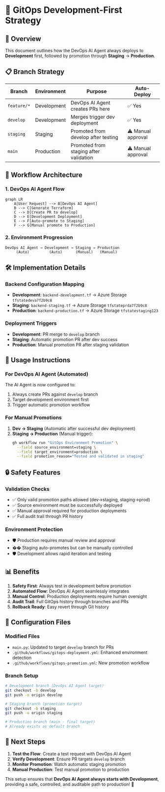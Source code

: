 # 🚀 GitOps Development-First Strategy

## 🎯 Overview
This document outlines how the DevOps AI Agent always deploys to **Development** first, followed by promotion through **Staging** → **Production**.

## 📋 Branch Strategy

| Branch | Environment | Purpose | Auto-Deploy |
|--------|-------------|---------|-------------|
| `feature/*` | Development | DevOps AI Agent creates PRs here | ✅ Yes |
| `develop` | Development | Merges trigger dev deployment | ✅ Yes |
| `staging` | Staging | Promoted from develop after testing | ⚠️ Manual approval |
| `main` | Production | Promoted from staging after validation | ⚠️ Manual approval |

## 🔄 Workflow Architecture

### 1. **DevOps AI Agent Flow**
```mermaid
graph LR
    A[User Request] --> B[DevOps AI Agent]
    B --> C[Generate Terraform]
    C --> D[Create PR to develop]
    D --> E[Development Deployment]
    E --> F[Auto-promote to Staging]
    F --> G[Manual promote to Production]
```

### 2. **Environment Progression**
```
DevOps AI Agent → Development → Staging → Production
     (Auto)         (Auto)      (Manual)   (Manual)
```

## 🛠️ Implementation Details

### Backend Configuration Mapping
- **Development**: `backend-development.tf` → Azure Storage `tfstatedeva7f2b9c8`
- **Staging**: `backend-staging.tf` → Azure Storage `tfstateprda7f2b9c8`  
- **Production**: `backend-production.tf` → Azure Storage `tfstatestaging123`

### Deployment Triggers
- **Development**: PR merge to `develop` branch
- **Staging**: Automatic promotion PR after dev success
- **Production**: Manual promotion PR after staging validation

## 🚀 Usage Instructions

### For DevOps AI Agent (Automated)
The AI Agent is now configured to:
1. Always create PRs against `develop` branch
2. Target development environment first
3. Trigger automatic promotion workflow

### For Manual Promotions
1. **Dev → Staging** (Automatic after successful dev deployment)
2. **Staging → Production** (Manual trigger):
   ```bash
   gh workflow run "GitOps Environment Promotion" \
     --field source_environment=staging \
     --field target_environment=production \
     --field promotion_reason="Tested and validated in staging"
   ```

## 🔒 Safety Features

### Validation Checks
- ✅ Only valid promotion paths allowed (dev→staging, staging→prod)
- ✅ Source environment must be successfully deployed
- ✅ Manual approval required for production deployments
- ✅ Full audit trail through PR history

### Environment Protection
- 🛡️ Production requires manual review and approval
- ��️ Staging auto-promotes but can be manually controlled
- 🛡️ Development allows rapid iteration and testing

## 📊 Benefits

1. **Safety First**: Always test in development before promotion
2. **Automated Flow**: DevOps AI Agent seamlessly integrates
3. **Manual Control**: Production deployments require human oversight
4. **Audit Trail**: Full GitOps history through branches and PRs
5. **Rollback Ready**: Easy revert through Git history

## 🔧 Configuration Files

### Modified Files
- `main.py`: Updated to target `develop` branch for PRs
- `.github/workflows/gitops-deployment.yml`: Enhanced environment detection
- `.github/workflows/gitops-promotion.yml`: New promotion workflow

### Branch Setup
```bash
# Development branch (DevOps AI Agent target)
git checkout -b develop
git push -u origin develop

# Staging branch (promotion target)
git checkout -b staging  
git push -u origin staging

# Production branch (main - final target)
# Already exists as default branch
```

## 🎯 Next Steps

1. **Test the Flow**: Create a test request with DevOps AI Agent
2. **Verify Development**: Ensure PR targets `develop` branch
3. **Monitor Promotion**: Watch automatic staging promotion
4. **Manual Production**: Test manual promotion to production

This setup ensures that **DevOps AI Agent always starts with Development**, providing a safe, controlled, and auditable path to production! 🚀
